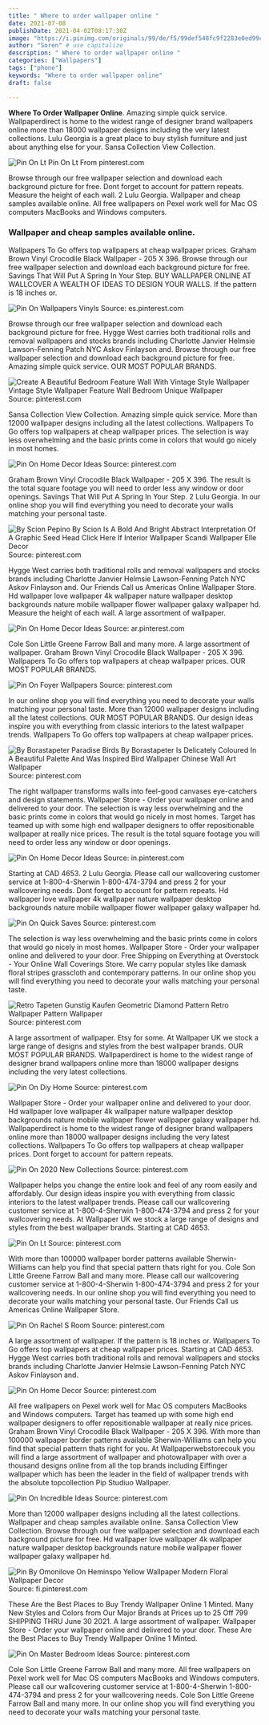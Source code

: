 ```yaml
---
title: " Where to order wallpaper online "
date: 2021-07-08
publishDate: 2021-04-02T08:17:30Z
image: "https://i.pinimg.com/originals/99/de/f5/99def548fc9f2283e0ed99c4ec910919.jpg"
author: "Soren" # use capitalize
description: " Where to order wallpaper online "
categories: ["Wallpapers"]
tags: ["phone"]
keywords: "Where to order wallpaper online"
draft: false

---
```



**Where To Order Wallpaper Online**. Amazing simple quick service. Wallpaperdirect is home to the widest range of designer brand wallpapers online more than 18000 wallpaper designs including the very latest collections. Lulu Georgia is a great place to buy stylish furniture and just about anything else for your. Sansa Collection View Collection.

![Pin On Lt](https://i.pinimg.com/originals/f8/09/2b/f8092bb6da285f1975e7884babd5cd92.png "Pin On Lt")
Pin On Lt From pinterest.com


Browse through our free wallpaper selection and download each background picture for free. Dont forget to account for pattern repeats. Measure the height of each wall. 2 Lulu Georgia. Wallpaper and cheap samples available online. All free wallpapers on Pexel work well for Mac OS computers MacBooks and Windows computers.

### Wallpaper and cheap samples available online.

Wallpapers To Go offers top wallpapers at cheap wallpaper prices. Graham Brown Vinyl Crocodile Black Wallpaper - 205 X 396. Browse through our free wallpaper selection and download each background picture for free. Savings That Will Put A Spring In Your Step. BUY WALLPAPER ONLINE AT WALLCOVER A WEALTH OF IDEAS TO DESIGN YOUR WALLS. If the pattern is 18 inches or.


![Pin On Wallpapers Vinyls](https://i.pinimg.com/originals/d9/ce/7c/d9ce7cf5da25ca483f505675ed8e3570.jpg "Pin On Wallpapers Vinyls")
Source: es.pinterest.com

Browse through our free wallpaper selection and download each background picture for free. Hygge West carries both traditional rolls and removal wallpapers and stocks brands including Charlotte Janvier Helmsie Lawson-Fenning Patch NYC Askov Finlayson and. Browse through our free wallpaper selection and download each background picture for free. Amazing simple quick service. OUR MOST POPULAR BRANDS.

![Create A Beautiful Bedroom Feature Wall With Vintage Style Wallpaper Vintage Style Wallpaper Feature Wall Bedroom Unique Wallpaper](https://i.pinimg.com/736x/0f/bf/02/0fbf021b0b9923e890d1b1ecb5cb05c7.jpg "Create A Beautiful Bedroom Feature Wall With Vintage Style Wallpaper Vintage Style Wallpaper Feature Wall Bedroom Unique Wallpaper")
Source: pinterest.com

Sansa Collection View Collection. Amazing simple quick service. More than 12000 wallpaper designs including all the latest collections. Wallpapers To Go offers top wallpapers at cheap wallpaper prices. The selection is way less overwhelming and the basic prints come in colors that would go nicely in most homes.

![Pin On Home Decor Ideas](https://i.pinimg.com/originals/20/43/49/204349ad87bed21902b05a6072f44e99.jpg "Pin On Home Decor Ideas")
Source: pinterest.com

Graham Brown Vinyl Crocodile Black Wallpaper - 205 X 396. The result is the total square footage you will need to order less any window or door openings. Savings That Will Put A Spring In Your Step. 2 Lulu Georgia. In our online shop you will find everything you need to decorate your walls matching your personal taste.

![By Scion Pepino By Scion Is A Bold And Bright Abstract Interpretation Of A Graphic Seed Head Click Here If Interior Wallpaper Scandi Wallpaper Elle Decor](https://i.pinimg.com/474x/b0/16/98/b01698ad14f056faccbdc58bdaacdb20.jpg "By Scion Pepino By Scion Is A Bold And Bright Abstract Interpretation Of A Graphic Seed Head Click Here If Interior Wallpaper Scandi Wallpaper Elle Decor")
Source: pinterest.com

Hygge West carries both traditional rolls and removal wallpapers and stocks brands including Charlotte Janvier Helmsie Lawson-Fenning Patch NYC Askov Finlayson and. Our Friends Call us Americas Online Wallpaper Store. Hd wallpaper love wallpaper 4k wallpaper nature wallpaper desktop backgrounds nature mobile wallpaper flower wallpaper galaxy wallpaper hd. Measure the height of each wall. A large assortment of wallpaper.

![Pin On Home Decor Ideas](https://i.pinimg.com/originals/cf/9e/f3/cf9ef370806e461118447b06138a8724.jpg "Pin On Home Decor Ideas")
Source: ar.pinterest.com

Cole Son Little Greene Farrow Ball and many more. A large assortment of wallpaper. Graham Brown Vinyl Crocodile Black Wallpaper - 205 X 396. Wallpapers To Go offers top wallpapers at cheap wallpaper prices. OUR MOST POPULAR BRANDS.

![Pin On Foyer Wallpapers](https://i.pinimg.com/564x/12/0e/8f/120e8fa9284c2aa52f32eb10eecd68fa.jpg "Pin On Foyer Wallpapers")
Source: pinterest.com

In our online shop you will find everything you need to decorate your walls matching your personal taste. More than 12000 wallpaper designs including all the latest collections. OUR MOST POPULAR BRANDS. Our design ideas inspire you with everything from classic interiors to the latest wallpaper trends. Wallpapers To Go offers top wallpapers at cheap wallpaper prices.

![By Borastapeter Paradise Birds By Borastapeter Is Delicately Coloured In A Beautiful Palette And Was Inspired Bird Wallpaper Chinese Wall Art Wallpaper](https://i.pinimg.com/originals/dd/cd/96/ddcd964bbec51531aba4bf58754b46b0.png "By Borastapeter Paradise Birds By Borastapeter Is Delicately Coloured In A Beautiful Palette And Was Inspired Bird Wallpaper Chinese Wall Art Wallpaper")
Source: pinterest.com

The right wallpaper transforms walls into feel-good canvases eye-catchers and design statements. Wallpaper Store - Order your wallpaper online and delivered to your door. The selection is way less overwhelming and the basic prints come in colors that would go nicely in most homes. Target has teamed up with some high end wallpaper designers to offer repositionable wallpaper at really nice prices. The result is the total square footage you will need to order less any window or door openings.

![Pin On Home Decor Ideas](https://i.pinimg.com/originals/f1/b2/7a/f1b27a6928b6b896fff96b0214aff6a7.jpg "Pin On Home Decor Ideas")
Source: in.pinterest.com

Starting at CAD 4653. 2 Lulu Georgia. Please call our wallcovering customer service at 1-800-4-Sherwin 1-800-474-3794 and press 2 for your wallcovering needs. Dont forget to account for pattern repeats. Hd wallpaper love wallpaper 4k wallpaper nature wallpaper desktop backgrounds nature mobile wallpaper flower wallpaper galaxy wallpaper hd.

![Pin On Quick Saves](https://i.pinimg.com/originals/65/29/f8/6529f8d44cff866de56844873bf25e80.jpg "Pin On Quick Saves")
Source: pinterest.com

The selection is way less overwhelming and the basic prints come in colors that would go nicely in most homes. Wallpaper Store - Order your wallpaper online and delivered to your door. Free Shipping on Everything at Overstock - Your Online Wall Coverings Store. We carry popular styles like damask floral stripes grasscloth and contemporary patterns. In our online shop you will find everything you need to decorate your walls matching your personal taste.

![Retro Tapeten Gunstig Kaufen Geometric Diamond Pattern Retro Wallpaper Pattern Wallpaper](https://i.pinimg.com/236x/f0/e8/66/f0e866b00b88d9de2f59959c8814b86a.jpg "Retro Tapeten Gunstig Kaufen Geometric Diamond Pattern Retro Wallpaper Pattern Wallpaper")
Source: pinterest.com

A large assortment of wallpaper. Etsy for some. At Wallpaper UK we stock a large range of designs and styles from the best wallpaper brands. OUR MOST POPULAR BRANDS. Wallpaperdirect is home to the widest range of designer brand wallpapers online more than 18000 wallpaper designs including the very latest collections.

![Pin On Diy Home](https://i.pinimg.com/originals/67/cb/c6/67cbc67bf483e4de3cd8dbfac0f0a58a.jpg "Pin On Diy Home")
Source: pinterest.com

Wallpaper Store - Order your wallpaper online and delivered to your door. Hd wallpaper love wallpaper 4k wallpaper nature wallpaper desktop backgrounds nature mobile wallpaper flower wallpaper galaxy wallpaper hd. Wallpaperdirect is home to the widest range of designer brand wallpapers online more than 18000 wallpaper designs including the very latest collections. Wallpapers To Go offers top wallpapers at cheap wallpaper prices. Dont forget to account for pattern repeats.

![Pin On 2020 New Collections](https://i.pinimg.com/originals/3f/e1/61/3fe161c4c8d3f4a1de115c68ba153d03.jpg "Pin On 2020 New Collections")
Source: pinterest.com

Wallpaper helps you change the entire look and feel of any room easily and affordably. Our design ideas inspire you with everything from classic interiors to the latest wallpaper trends. Please call our wallcovering customer service at 1-800-4-Sherwin 1-800-474-3794 and press 2 for your wallcovering needs. At Wallpaper UK we stock a large range of designs and styles from the best wallpaper brands. Starting at CAD 4653.

![Pin On Lt](https://i.pinimg.com/originals/f8/09/2b/f8092bb6da285f1975e7884babd5cd92.png "Pin On Lt")
Source: pinterest.com

With more than 100000 wallpaper border patterns available Sherwin-Williams can help you find that special pattern thats right for you. Cole Son Little Greene Farrow Ball and many more. Please call our wallcovering customer service at 1-800-4-Sherwin 1-800-474-3794 and press 2 for your wallcovering needs. In our online shop you will find everything you need to decorate your walls matching your personal taste. Our Friends Call us Americas Online Wallpaper Store.

![Pin On Rachel S Room](https://i.pinimg.com/originals/01/97/1b/01971b2a5e610e453604b5244d6dbfd2.jpg "Pin On Rachel S Room")
Source: pinterest.com

A large assortment of wallpaper. If the pattern is 18 inches or. Wallpapers To Go offers top wallpapers at cheap wallpaper prices. Starting at CAD 4653. Hygge West carries both traditional rolls and removal wallpapers and stocks brands including Charlotte Janvier Helmsie Lawson-Fenning Patch NYC Askov Finlayson and.

![Pin On Home Decor](https://i.pinimg.com/originals/c6/c6/24/c6c624aeb4a455c81aa9ae72c9e4b366.jpg "Pin On Home Decor")
Source: pinterest.com

All free wallpapers on Pexel work well for Mac OS computers MacBooks and Windows computers. Target has teamed up with some high end wallpaper designers to offer repositionable wallpaper at really nice prices. Graham Brown Vinyl Crocodile Black Wallpaper - 205 X 396. With more than 100000 wallpaper border patterns available Sherwin-Williams can help you find that special pattern thats right for you. At Wallpaperwebstorecouk you will find a large assortment of wallpaper and photowallpaper with over a thousand designs online from all the top brands including Eiffinger wallpaper which has been the leader in the field of wallpaper trends with the absolute topcollection Pip Studiuo Wallpaper.

![Pin On Incredible Ideas](https://i.pinimg.com/originals/f7/41/60/f741603da421414e9508d4a48b9b1706.jpg "Pin On Incredible Ideas")
Source: pinterest.com

More than 12000 wallpaper designs including all the latest collections. Wallpaper and cheap samples available online. Sansa Collection View Collection. Browse through our free wallpaper selection and download each background picture for free. Hd wallpaper love wallpaper 4k wallpaper nature wallpaper desktop backgrounds nature mobile wallpaper flower wallpaper galaxy wallpaper hd.

![Pin By Omonilove On Heminspo Yellow Wallpaper Modern Floral Wallpaper Decor](https://i.pinimg.com/originals/d8/c0/e6/d8c0e6cafe9367223201e7ebea165f0c.jpg "Pin By Omonilove On Heminspo Yellow Wallpaper Modern Floral Wallpaper Decor")
Source: fi.pinterest.com

These Are the Best Places to Buy Trendy Wallpaper Online 1 Minted. Many New Styles and Colors from Our Major Brands at Prices up to 25 Off 799 SHIPPING THRU June 30 2021. A large assortment of wallpaper. Wallpaper Store - Order your wallpaper online and delivered to your door. These Are the Best Places to Buy Trendy Wallpaper Online 1 Minted.

![Pin On Master Bedroom Ideas](https://i.pinimg.com/originals/99/de/f5/99def548fc9f2283e0ed99c4ec910919.jpg "Pin On Master Bedroom Ideas")
Source: pinterest.com

Cole Son Little Greene Farrow Ball and many more. All free wallpapers on Pexel work well for Mac OS computers MacBooks and Windows computers. Please call our wallcovering customer service at 1-800-4-Sherwin 1-800-474-3794 and press 2 for your wallcovering needs. Cole Son Little Greene Farrow Ball and many more. In our online shop you will find everything you need to decorate your walls matching your personal taste.


